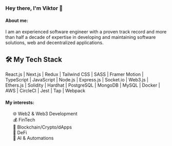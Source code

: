 <h3 align="left">Hey there, I'm Viktor 👋</h3>

<h4 align="left">About me:</h4>
<p align="left">
I am an experienced software engineer with а proven track
record and more than half a decade of expertise in developing and
maintaining software solutions, web and decentralized applications.
</p>

<h2>🛠️ My Tech Stack</h2>
<p>
  React.js | Next.js | Redux | Tailwind CSS | SASS | Framer Motion | TypeScript | JavaScript | Node.js | Express.js | Socket.io | Web3.js | Ethers.js | Solidity | Hardhat | PostgreSQL | MongoDB | MySQL | Docker | AWS | CircleCI | Jest | Tap | Webpack
</p>

<h4 align="left">My interests:</h4>
<ul align="left" style="list-style: none">
  <li>🌐 Web2 & Web3 Development</li>
  <li>💰 FinTech</li>
  <li>🔗 Blockchain/Crypto/dApps</li>
  <li>🚀 DeFi</li>
  <li>🤖 AI & Automations</li>
</ul>

